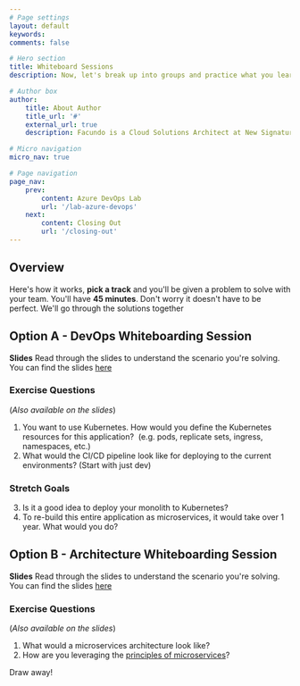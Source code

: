 ```yaml
---
# Page settings
layout: default
keywords:
comments: false

# Hero section
title: Whiteboard Sessions
description: Now, let's break up into groups and practice what you learned.

# Author box
author:
    title: About Author
    title_url: '#'
    external_url: true
    description: Facundo is a Cloud Solutions Architect at New Signature. He enjoys helping clients with architecture, containers/orchestration, and stream lining development processes.

# Micro navigation
micro_nav: true

# Page navigation
page_nav:
    prev:
        content: Azure DevOps Lab
        url: '/lab-azure-devops'
    next:
        content: Closing Out
        url: '/closing-out'
---
```


## Overview

Here's how it works, **pick a track** and you'll be given a problem to solve with your team.
You'll have **45 minutes**. Don't worry it doesn't have to be perfect. We'll go through the solutions together

## Option A - DevOps Whiteboarding Session

<div class="callout callout--info">
    <p><strong>Slides</strong> Read through the slides to understand the scenario you're solving. You can find the slides <a href="{{site.baseurl}}/slides/4_whiteboards_container_devops_nosolution.pdf" download>here</a> </p>
</div>

### Exercise Questions
(_Also available on the slides_)

1. You want to use Kubernetes. How would you define the Kubernetes resources for this application? ​
(e.g. pods, replicate sets, ingress, namespaces, etc.)
2. What would the CI/CD pipeline look like for deploying to the current environments? (Start with just dev)​

### Stretch Goals

3. Is it a good idea to deploy your monolith to Kubernetes?​
4. To re-build this entire application as microservices, it would take over 1 year. What would you do?​

## Option B - Architecture Whiteboarding Session

<div class="callout callout--info">
    <p><strong>Slides</strong> Read through the slides to understand the scenario you're solving. You can find the slides <a href="/slides/4b_whiteboards_microservices..pdf" download>here</a> </p>
</div>

### Exercise Questions
(_Also available on the slides_)

1. What would a microservices architecture look like?
2. How are you leveraging the [principles of microservices](https://samnewman.io/talks/principles-of-microservices/​)?​

Draw away!
